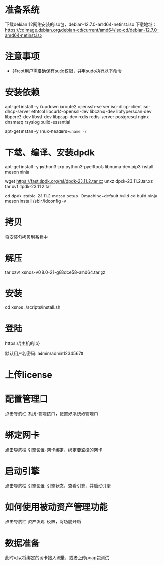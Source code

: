 # 准备系统
下载debian 12网络安装的iso包，debian-12.7.0-amd64-netinst.iso
下载地址：https://cdimage.debian.org/debian-cd/current/amd64/iso-cd/debian-12.7.0-amd64-netinst.iso

# 注意事项
- 非root用户需要确保有sudo权限，并用sudo执行以下命令 

# 安装依赖
apt-get install -y ifupdown iproute2 openssh-server isc-dhcp-client isc-dhcp-server ethtool libcurl4-openssl-dev libczmq-dev libhyperscan-dev libpcre2-dev libssl-dev libpcap-dev redis redis-server postgresql nginx dnsmasq rsyslog build-essential

apt-get install -y linux-headers-`uname -r`

# 下载、编译、安装dpdk
apt-get install -y python3-pip python3-pyelftools libnuma-dev
pip3 install meson ninja

wget https://fast.dpdk.org/rel/dpdk-23.11.2.tar.xz
unxz dpdk-23.11.2.tar.xz
tar xvf dpdk-23.11.2.tar

cd dpdk-stable-23.11.2
meson setup -Dmachine=default build
cd build
ninja
meson install
/sbin/ldconfig -v

# 拷贝
将安装包拷贝到系统中

# 解压
tar xzvf xsnos-v0.8.0-21-g88dce58-amd64.tar.gz

# 安装
cd xsnos
./scripts/install.sh 

# 登陆
https://{主机的ip}

默认用户名密码: admin/admin12345678

# 上传license


# 配置管理口
点击导航栏 系统-管理接口，配置好系统的管理口

# 绑定网卡
点击导航栏 引擎设置-网卡绑定，绑定要监控的网卡

# 启动引擎
点击导航栏 引擎设置-引擎状态，查看引擎，并启动引擎

# 如何使用被动资产管理功能
点击导航栏 资产发现-设置，将功能开启

# 数据准备
此时可以将绑定的网卡接入流量，或者上传pcap包测试
